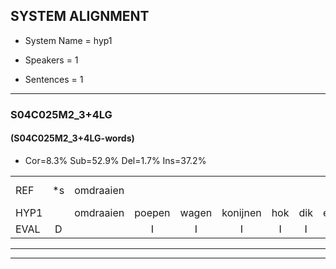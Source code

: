 
## SYSTEM ALIGNMENT

- System Name = hyp1

- Speakers = 1

- Sentences = 1

---

### S04C025M2_3+4LG

#### (S04C025M2_3+4LG-words)

- Cor=8.3%	Sub=52.9%	Del=1.7%	Ins=37.2%

|  |  |  |  |  |  |  |  |  |  |  |  |  |  |  |  |  |  |  |  |  |  |  |  |  |  |  |  |  |  |  |  |  |  |  |  |  |  |  |  |  |  |  |  |  |  |  |  |  |  |  |  |  |  |  |  |  |  |  |  |  |  |  |  |  |  |  |  |  |  |  |  |  |  |  |  |  |  |  |  |  |  |  |  |  |  |  |  |  |  |  |  |  |  |  |  |  |  |  |  |  |  |  |  |  |  |  |  |  |  |  |  |  |  |  |  |  |  |  |  |  |  |
|:--- |:---:|:---:|:---:|:---:|:---:|:---:|:---:|:---:|:---:|:---:|:---:|:---:|:---:|:---:|:---:|:---:|:---:|:---:|:---:|:---:|:---:|:---:|:---:|:---:|:---:|:---:|:---:|:---:|:---:|:---:|:---:|:---:|:---:|:---:|:---:|:---:|:---:|:---:|:---:|:---:|:---:|:---:|:---:|:---:|:---:|:---:|:---:|:---:|:---:|:---:|:---:|:---:|:---:|:---:|:---:|:---:|:---:|:---:|:---:|:---:|:---:|:---:|:---:|:---:|:---:|:---:|:---:|:---:|:---:|:---:|:---:|:---:|:---:|:---:|:---:|:---:|:---:|:---:|:---:|:---:|:---:|:---:|:---:|:---:|:---:|:---:|:---:|:---:|:---:|:---:|:---:|:---:|:---:|:---:|:---:|:---:|:---:|:---:|:---:|:---:|:---:|:---:|:---:|:---:|:---:|:---:|:---:|:---:|:---:|:---:|:---:|:---:|:---:|:---:|:---:|:---:|:---:|:---:|:---:|:---:|:---:|
| REF | *s | omdraaien |  |  |  |  |  |  |  |  |  |  |  |  |  |  |  |  |  |  |  |  |  |  |  |  |  |  |  |  |  |  |  |  |  |  |  | *s | poppenwagen | *s | konijnenhok | *s | elastiekje | *s | ruziemaken | *s | teddybeer | *s | dierentuin | *s | paddenstoelen | *s | verstoppertje | *s | * | *s | fototoestel | *s | toiletpapier*(telefoonpapier) | *s | *s | *(vracht) | vrachtwagen | buurmannen*(buurman) | * | * | vogelkooi | *s | olifant | *s | schommelen | iedereen |  |  |  | schoenenwinkel | *s | knutselen | ophangen | ophangen | verjaardag | *s | sprookjesboek | *s | tandenborstel | *s | lucifer | *s | slaapkamer | *s | achterdeur |  | ziekenhuis | *s | nieuwsgierig | *s | afblijven |  |  | kabouter | *s | * | *s | *(washandjes) | * | *s | sneeuwwitje | goeiendag | *s | vakantie |  |  |  | *s | limonade | * | autorijden | eindelijk | familie |  | chocolade |
| HYP1 |  | omdraaien | poepen | wagen | konijnen | hok | dik | en | das | zik | je | ruzie | maken | tis | di | bier | dieren | tuin | spat | de | stoelen | voor | stoppertje | wast | machina | uh | omdat | je | dat | dat | moeilijk | wordt | was | matchina | olet | moeilijk | woord | voor | ohte | voor | dat | toestel | habja | is | en | telefoon | pabja | h | pir | to | t | rlet | papier | hi | waluit | papeer | v | ha | ha | ze | d | recht | vrachtwagen | buurman | en | bierman | manen | vogel | kooi | onifant | schommelen | iedereen | schoenen | winkel | nitsam | op | opgang | en | eejaardag | j | spookjes | boek | tam | e | bartel | ikwis | ie | ver | slaapkamer |  | achterdeur | ziek | en | huis | nieuwe | schering | afblijven | kabater | was | aan | doen? | wa | antjes | neeo | snee | witje | o | goeiu | dag | vakantie | e | e | hemonade | hemonade | auto | auto | redden | eindelijk | familie | coco | lado |
| EVAL | D |  | I | I | I | I | I | I | I | I | I | I | I | I | I | I | I | I | I | I | I | I | I | I | I | I | I | I | I | I | I | I | I | I | I | I | I | S | S | S | S | S | S | S | S | S | S | S | S | S | S | S | S | S | S | S | S | S | S | S | S | S |  | S | S | S | S | S | S | S |  |  | I | I | I | S | S | S | S | S | S | S | S | S | S | S | S | S |  | D |  | I | S | S | S | S |  | I | I | S | S | S | S | S | S | S | S | S | S |  | I | I | I | S | S | S | S |  |  | I | S |
---

---
